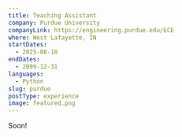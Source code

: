 ```yaml
---
title: Teaching Assistant
company: Purdue University
companyLink: https://engineering.purdue.edu/ECE
where: West Lafayette, IN
startDates:
  - 2025-08-18
endDates:
  - 2099-12-31
languages:
  - Python
slug: purdue
postType: experience
image: featured.png
---
```


Soon!